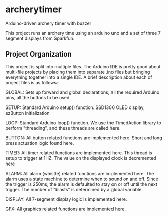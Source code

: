 # archerytimer
Arduino-driven archery timer with buzzer

This project runs an archery time using an arduino uno and a set of three 7-segment displays from Sparkfun.  

Project Organization
-----------------------------------
This project is split into multiple files.  The Arduino IDE is pretty good about multi-file projects by placing them into
separate .ino files but bringing everything together into a single IDE.  A brief description about each of project files is as follows:

GLOBAL: Sets up forward and global declarations, all the required Arduino pins, all the buttons to be used

SETUP: Standard Arduino setup() function.  SSD1306 OLED display, ezButton initialization

LOOP: Standard Arduino loop() function.  We use the TimedAction library to perform "threading", and these threads are called here.

BUTTON: All button related functions are implemented here.  Short and long press actuation logic found here.

TIMER: All timer related functions are implemented here.  This thread is setup to trigger at 1HZ.  The value on the displayed clock is decremented here

ALARM: All alarm (whistle) related functions are implemented here.  The alarm uses a state machine to determine when to sound on and off.  Since the trigger is 250ms, the alarm is defaulted to stay on or off until the next trigger.  The number of "blasts" is determined by a global variable.

DISPLAY: All 7-segment display logic is implemented here.

GFX: All graphics related functions are implemented here.
